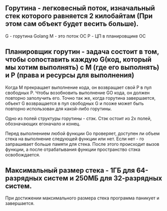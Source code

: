 ## Горутина - легковесный поток, изначальный стек которого равняется 2 килобайтам (При этом сам объект будет весить больше).

G - горутина Golang
М - это поток ОС
P - ЦП в планировщике ОС

## Планировщик горутин -  задача состоит в том, чтобы сопоставить каждую G(код, который мы хотим выполнять) с М (где его выполнять) и P (права и ресурсы для выполнения)


Когда М прекращает выполнение кода, он возвращает свой P в пул свободных P. Чтобы возобновить выполнение GO кода, он должен повторно заполучить его. Точно так же, когда горутина завершается, объект G возвращается в пул свободных G и позже может быть повторно использован для какой-либо горутины.

Одно из полей структуры горутины - стэк. Стэк остоит из 2х полей, обозначающих егоначало и конец.

Перед выполнением любой функции Go проверяет, доступен ли объем стека на выполнение следующей функции или нет. Если нет - го запрашивает больше памяти для стека. После этого происходит вызов функции, а после отрабатывания функции пространство стэка освобождается.

## Максимальный размер стека - 1ГБ для 64-разрядных систем и 250МБ для 32-разрядных систем.


При достижении максимального размера стека программа паникует и завершается.